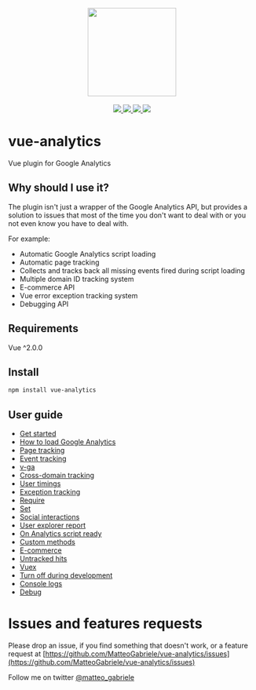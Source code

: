 <p align="center">
<img src="http://i.imgur.com/whvHAT6.png" width="180" />
<br>
<br>
<a href="https://badge.fury.io/js/vue-analytics">
 <img src="https://badge.fury.io/js/vue-analytics.svg" />
<a/>

 <a href="https://www.npmjs.com/package/vue-analytics">
  <img src="https://img.shields.io/npm/dm/vue-analytics.svg" />
 <a/>

 <a href="https://travis-ci.org/MatteoGabriele/vue-analytics">
  <img src="https://travis-ci.org/MatteoGabriele/vue-analytics.svg?branch=master" />
 </a>

 <img src="https://img.shields.io/badge/size-3.07kB-brightgreen.svg" />
</p>

# vue-analytics

Vue plugin for Google Analytics

## Why should I use it?

The plugin isn't just a wrapper of the Google Analytics API, but provides a solution to issues that most of the time you don't want to deal with or you not even know you have to deal with.

For example:

* Automatic Google Analytics script loading
* Automatic page tracking
* Collects and tracks back all missing events fired during script loading
* Multiple domain ID tracking system
* E-commerce API
* Vue error exception tracking system
* Debugging API

## Requirements

Vue ^2.0.0

## Install

```bash
npm install vue-analytics
```

## User guide

* [Get started](/docs/installation.md)
* [How to load Google Analytics](/docs/script-loader.md)
* [Page tracking](/docs/page-tracking.md)
* [Event tracking](/docs/event-tracking.md)
* [v-ga](/docs/v-ga.md)
* [Cross-domain tracking](/docs/cross-domain-tracking.md)
* [User timings](/docs/user-timings.md#user-timings)
* [Exception tracking](/docs/exception-tracking.md)
* [Require](/docs/require.md)
* [Set](/docs/set.md)
* [Social interactions](/docs/social-interactions.md)
* [User explorer report](/docs/user-explorer.md)
* [On Analytics script ready](/docs/when-google-analytics-is-loaded.md)
* [Custom methods](/docs/custom-methods.md)
* [E-commerce](/docs/ecommerce.md)
* [Untracked hits](/docs/untracked-hits.md)
* [Vuex](/docs/vuex.md)
* [Turn off during development](/docs/turn-off-development.md)
* [Console logs](/docs/console-logs.md)
* [Debug](/docs/debug.md)

# Issues and features requests

Please drop an issue, if you find something that doesn't work, or a feature request at [https://github.com/MatteoGabriele/vue-analytics/issues](https://github.com/MatteoGabriele/vue-analytics/issues)

Follow me on twitter [@matteo\_gabriele](https://twitter.com/matteo_gabriele)
